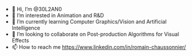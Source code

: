 - 👋 Hi, I’m @30L2AN0
- 👀 I’m interested in Animation and R&D
- 🌱 I’m currently learning Computer Graphics/Vision and Artificial Intelligence
- 💞️ I’m looking to collaborate on Post-production Algorithms for Visual Effects
- 📫 How to reach me https://www.linkedin.com/in/romain-chaussonnier/

<!---
30L2AN0/30L2AN0 is a ✨ special ✨ repository because its `README.md` (this file) appears on your GitHub profile.
You can click the Preview link to take a look at your changes.
--->
